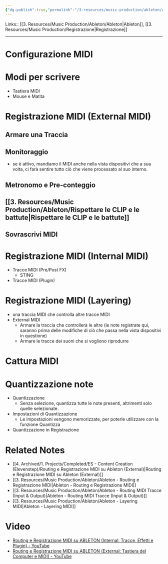 ```yaml
---
{"dg-publish":true,"permalink":"/3-resources/music-production/ableton/ableton-registrazione-midi/","tags":["type/note"]}
---
```


Links:: [[3. Resources/Music Production/Ableton/Ableton\|Ableton]], [[3. Resources/Music Production/Registrazione\|Registrazione]]

---
# Configurazione MIDI


# Modi per scrivere

- Tastiera MIDI
- Mouse e Matita



# Registrazione MIDI (External MIDI)

## Armare una Traccia


## Monitoraggio

- se è attivo, mandiamo il MIDI anche nella vista dispositivi che a sua volta, ci farà sentire tutto ciò che viene processato al suo interno. 

## Metronomo e Pre-conteggio



## [[3. Resources/Music Production/Ableton/Rispettare le CLIP e le battute\|Rispettare le CLIP e le battute]]


## Sovrascrivi MIDI


# Registrazione MIDI (Internal MIDI)

- Tracce MIDI (Pre/Post FX) 
	- STING
- Tracce MIDI (Plugin)


# Registrazione MIDI (Layering)

- una traccia MIDI che controlla altre tracce MIDI
- External MIDI
	- Armare la traccia che controllerà le altre (le note registrate qui, saranno prima delle modifiche di ciò che passa nella vista dispositivi in questione)
	- Armare le tracce dei suoni che si vogliono riprodurre


# Cattura MIDI





# Quantizzazione note

- Quantizzazione
	- Senza selezione, quantizza tutte le note presenti, altrimenti solo quelle selezionate.
- Impostazioni di Quantizzazione
	- Le impostazioni vengono memorizzate, per poterle utilizzare con la funzione Quantizza
- Quantizzazione in Registrazione


# Related Notes

- [[4. Archived/1. Projects/Completed/ES - Content Creation (Elevenstep)/Routing e Registrazione MIDI su Ableton (External)\|Routing e Registrazione MIDI su Ableton (External)]]
- [[3. Resources/Music Production/Ableton/Ableton - Routing e Registrazione MIDI\|Ableton - Routing e Registrazione MIDI]]
- [[3. Resources/Music Production/Ableton/Ableton - Routing MIDI Tracce (Input & Output)\|Ableton - Routing MIDI Tracce (Input & Output)]]
- [[3. Resources/Music Production/Ableton/Ableton - Layering MIDI\|Ableton - Layering MIDI]]

# Video

- [Routing e Registrazione MIDI su ABLETON (Internal: Tracce, Effetti e Plugin) - YouTube](https://youtu.be/tm6wZ_L6S18?si=R19VFr8915lkk0Sz)
- [Routing e Registrazione MIDI su ABLETON (External: Tastiera del Computer e MIDI) - YouTube](https://youtu.be/EfaEHGz42so?si=d2ONNpL55oJWu7Pa)


